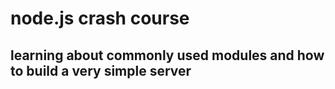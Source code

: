 # node.js crash course

## learning about commonly used modules and how to build a very simple server
